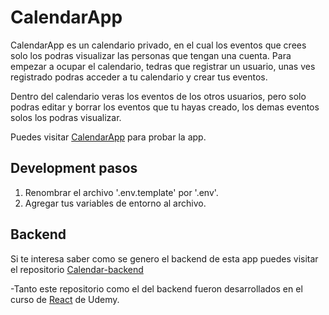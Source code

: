 # CalendarApp

CalendarApp es un calendario privado, en el cual los eventos que crees solo los podras visualizar las personas que tengan una cuenta. Para empezar a ocupar el calendario, tedras que registrar un usuario, unas ves registrado podras acceder a tu calendario y crear tus eventos.

Dentro del calendario veras los eventos de los otros usuarios, pero solo podras editar y borrar los eventos que tu hayas creado, los demas eventos solos los podras visualizar.

Puedes visitar [CalendarApp](https://calendarbackend-api.herokuapp.com) para probar la app.

## Development pasos

1. Renombrar el archivo '.env.template' por '.env'.
2. Agregar tus variables de entorno al archivo.

## Backend

Si te interesa saber como se genero el backend de esta app puedes visitar el repositorio [Calendar-backend](https://github.com/Rose-Aravena/calendar-backend)

-Tanto este repositorio como el del backend fueron desarrollados en el curso de [React](https://sence.udemy.com/course/react-cero-experto/) de Udemy.

